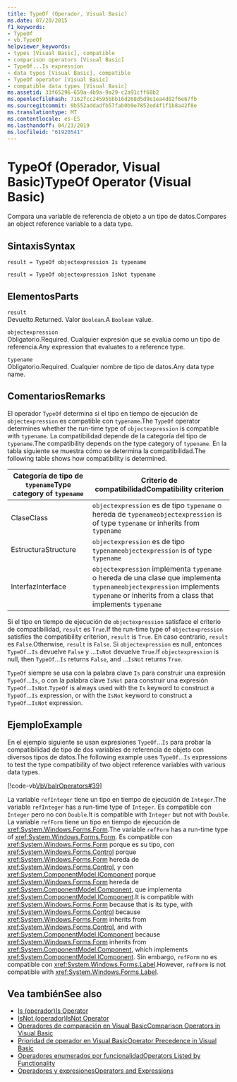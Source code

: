 ```yaml
---
title: TypeOf (Operador, Visual Basic)
ms.date: 07/20/2015
f1_keywords:
- TypeOf
- vb.TypeOf
helpviewer_keywords:
- types [Visual Basic], compatible
- comparison operators [Visual Basic]
- TypeOf...Is expression
- data types [Visual Basic], compatible
- TypeOf operator [Visual Basic]
- compatible data types [Visual Basic]
ms.assetid: 33f65296-659a-4b9a-9a29-c2a91cff68b2
ms.openlocfilehash: 7162fcc24595bbb16d268d5d9e1ea4d82f6e67fb
ms.sourcegitcommit: 9b552addadfb57fab0b9e7852ed4f1f1b8a42f8e
ms.translationtype: MT
ms.contentlocale: es-ES
ms.lasthandoff: 04/23/2019
ms.locfileid: "61920541"
---
```

# <a name="typeof-operator-visual-basic"></a><span data-ttu-id="b22d2-102">TypeOf (Operador, Visual Basic)</span><span class="sxs-lookup"><span data-stu-id="b22d2-102">TypeOf Operator (Visual Basic)</span></span>
<span data-ttu-id="b22d2-103">Compara una variable de referencia de objeto a un tipo de datos.</span><span class="sxs-lookup"><span data-stu-id="b22d2-103">Compares an object reference variable to a data type.</span></span>  
  
## <a name="syntax"></a><span data-ttu-id="b22d2-104">Sintaxis</span><span class="sxs-lookup"><span data-stu-id="b22d2-104">Syntax</span></span>  
  
```  
result = TypeOf objectexpression Is typename  
```  
  
```  
result = TypeOf objectexpression IsNot typename  
```  
  
## <a name="parts"></a><span data-ttu-id="b22d2-105">Elementos</span><span class="sxs-lookup"><span data-stu-id="b22d2-105">Parts</span></span>  
 `result`  
 <span data-ttu-id="b22d2-106">Devuelto.</span><span class="sxs-lookup"><span data-stu-id="b22d2-106">Returned.</span></span> <span data-ttu-id="b22d2-107">Valor `Boolean`.</span><span class="sxs-lookup"><span data-stu-id="b22d2-107">A `Boolean` value.</span></span>  
  
 `objectexpression`  
 <span data-ttu-id="b22d2-108">Obligatorio.</span><span class="sxs-lookup"><span data-stu-id="b22d2-108">Required.</span></span> <span data-ttu-id="b22d2-109">Cualquier expresión que se evalúa como un tipo de referencia.</span><span class="sxs-lookup"><span data-stu-id="b22d2-109">Any expression that evaluates to a reference type.</span></span>  
  
 `typename`  
 <span data-ttu-id="b22d2-110">Obligatorio.</span><span class="sxs-lookup"><span data-stu-id="b22d2-110">Required.</span></span> <span data-ttu-id="b22d2-111">Cualquier nombre de tipo de datos.</span><span class="sxs-lookup"><span data-stu-id="b22d2-111">Any data type name.</span></span>  
  
## <a name="remarks"></a><span data-ttu-id="b22d2-112">Comentarios</span><span class="sxs-lookup"><span data-stu-id="b22d2-112">Remarks</span></span>  
 <span data-ttu-id="b22d2-113">El operador `TypeOf` determina si el tipo en tiempo de ejecución de `objectexpression` es compatible con `typename`.</span><span class="sxs-lookup"><span data-stu-id="b22d2-113">The `TypeOf` operator determines whether the run-time type of `objectexpression` is compatible with `typename`.</span></span> <span data-ttu-id="b22d2-114">La compatibilidad depende de la categoría del tipo de `typename`.</span><span class="sxs-lookup"><span data-stu-id="b22d2-114">The compatibility depends on the type category of `typename`.</span></span> <span data-ttu-id="b22d2-115">En la tabla siguiente se muestra cómo se determina la compatibilidad.</span><span class="sxs-lookup"><span data-stu-id="b22d2-115">The following table shows how compatibility is determined.</span></span>  
  
|<span data-ttu-id="b22d2-116">Categoría de tipo de `typename`</span><span class="sxs-lookup"><span data-stu-id="b22d2-116">Type category of `typename`</span></span>|<span data-ttu-id="b22d2-117">Criterio de compatibilidad</span><span class="sxs-lookup"><span data-stu-id="b22d2-117">Compatibility criterion</span></span>|  
|---------------------------------|-----------------------------|  
|<span data-ttu-id="b22d2-118">Clase</span><span class="sxs-lookup"><span data-stu-id="b22d2-118">Class</span></span>|<span data-ttu-id="b22d2-119">`objectexpression` es de tipo `typename` o hereda de `typename`</span><span class="sxs-lookup"><span data-stu-id="b22d2-119">`objectexpression` is of type `typename` or inherits from `typename`</span></span>|  
|<span data-ttu-id="b22d2-120">Estructura</span><span class="sxs-lookup"><span data-stu-id="b22d2-120">Structure</span></span>|<span data-ttu-id="b22d2-121">`objectexpression` es de tipo `typename`</span><span class="sxs-lookup"><span data-stu-id="b22d2-121">`objectexpression` is of type `typename`</span></span>|  
|<span data-ttu-id="b22d2-122">Interfaz</span><span class="sxs-lookup"><span data-stu-id="b22d2-122">Interface</span></span>|<span data-ttu-id="b22d2-123">`objectexpression` implementa `typename` o hereda de una clase que implementa `typename`</span><span class="sxs-lookup"><span data-stu-id="b22d2-123">`objectexpression` implements `typename` or inherits from a class that implements `typename`</span></span>|  
  
 <span data-ttu-id="b22d2-124">Si el tipo en tiempo de ejecución de `objectexpression` satisface el criterio de compatibilidad, `result` es `True`.</span><span class="sxs-lookup"><span data-stu-id="b22d2-124">If the run-time type of `objectexpression` satisfies the compatibility criterion, `result` is `True`.</span></span> <span data-ttu-id="b22d2-125">En caso contrario, `result` es `False`.</span><span class="sxs-lookup"><span data-stu-id="b22d2-125">Otherwise, `result` is `False`.</span></span>  <span data-ttu-id="b22d2-126">Si `objectexpression` es null, entonces `TypeOf`...`Is` devuelve `False` y ...`IsNot` devuelve `True`.</span><span class="sxs-lookup"><span data-stu-id="b22d2-126">If `objectexpression` is null, then `TypeOf`...`Is` returns `False`, and ...`IsNot` returns `True`.</span></span>  
  
 <span data-ttu-id="b22d2-127">`TypeOf` siempre se usa con la palabra clave `Is` para construir una expresión `TypeOf`...`Is`, o con la palabra clave `IsNot` para construir una expresión `TypeOf`...`IsNot`.</span><span class="sxs-lookup"><span data-stu-id="b22d2-127">`TypeOf` is always used with the `Is` keyword to construct a `TypeOf`...`Is` expression, or with the `IsNot` keyword to construct a `TypeOf`...`IsNot` expression.</span></span>  
  
## <a name="example"></a><span data-ttu-id="b22d2-128">Ejemplo</span><span class="sxs-lookup"><span data-stu-id="b22d2-128">Example</span></span>  
 <span data-ttu-id="b22d2-129">En el ejemplo siguiente se usan expresiones `TypeOf`...`Is` para probar la compatibilidad de tipo de dos variables de referencia de objeto con diversos tipos de datos.</span><span class="sxs-lookup"><span data-stu-id="b22d2-129">The following example uses `TypeOf`...`Is` expressions to test the type compatibility of two object reference variables with various data types.</span></span>  
  
 [!code-vb[VbVbalrOperators#39](~/samples/snippets/visualbasic/VS_Snippets_VBCSharp/VbVbalrOperators/VB/Class1.vb#39)]  
  
 <span data-ttu-id="b22d2-130">La variable `refInteger` tiene un tipo en tiempo de ejecución de `Integer`.</span><span class="sxs-lookup"><span data-stu-id="b22d2-130">The variable `refInteger` has a run-time type of `Integer`.</span></span> <span data-ttu-id="b22d2-131">Es compatible con `Integer` pero no con `Double`.</span><span class="sxs-lookup"><span data-stu-id="b22d2-131">It is compatible with `Integer` but not with `Double`.</span></span> <span data-ttu-id="b22d2-132">La variable `refForm` tiene un tipo en tiempo de ejecución de <xref:System.Windows.Forms.Form>.</span><span class="sxs-lookup"><span data-stu-id="b22d2-132">The variable `refForm` has a run-time type of <xref:System.Windows.Forms.Form>.</span></span> <span data-ttu-id="b22d2-133">Es compatible con <xref:System.Windows.Forms.Form> porque es su tipo, con <xref:System.Windows.Forms.Control> porque <xref:System.Windows.Forms.Form> hereda de <xref:System.Windows.Forms.Control>, y con <xref:System.ComponentModel.IComponent> porque <xref:System.Windows.Forms.Form> hereda de <xref:System.ComponentModel.Component>, que implementa <xref:System.ComponentModel.IComponent>.</span><span class="sxs-lookup"><span data-stu-id="b22d2-133">It is compatible with <xref:System.Windows.Forms.Form> because that is its type, with <xref:System.Windows.Forms.Control> because <xref:System.Windows.Forms.Form> inherits from <xref:System.Windows.Forms.Control>, and with <xref:System.ComponentModel.IComponent> because <xref:System.Windows.Forms.Form> inherits from <xref:System.ComponentModel.Component>, which implements <xref:System.ComponentModel.IComponent>.</span></span> <span data-ttu-id="b22d2-134">Sin embargo, `refForm` no es compatible con <xref:System.Windows.Forms.Label>.</span><span class="sxs-lookup"><span data-stu-id="b22d2-134">However, `refForm` is not compatible with <xref:System.Windows.Forms.Label>.</span></span>  
  
## <a name="see-also"></a><span data-ttu-id="b22d2-135">Vea también</span><span class="sxs-lookup"><span data-stu-id="b22d2-135">See also</span></span>

- [<span data-ttu-id="b22d2-136">Is (operador)</span><span class="sxs-lookup"><span data-stu-id="b22d2-136">Is Operator</span></span>](../../../visual-basic/language-reference/operators/is-operator.md)
- [<span data-ttu-id="b22d2-137">IsNot (operador)</span><span class="sxs-lookup"><span data-stu-id="b22d2-137">IsNot Operator</span></span>](../../../visual-basic/language-reference/operators/isnot-operator.md)
- [<span data-ttu-id="b22d2-138">Operadores de comparación en Visual Basic</span><span class="sxs-lookup"><span data-stu-id="b22d2-138">Comparison Operators in Visual Basic</span></span>](../../../visual-basic/programming-guide/language-features/operators-and-expressions/comparison-operators.md)
- [<span data-ttu-id="b22d2-139">Prioridad de operador en Visual Basic</span><span class="sxs-lookup"><span data-stu-id="b22d2-139">Operator Precedence in Visual Basic</span></span>](../../../visual-basic/language-reference/operators/operator-precedence.md)
- [<span data-ttu-id="b22d2-140">Operadores enumerados por funcionalidad</span><span class="sxs-lookup"><span data-stu-id="b22d2-140">Operators Listed by Functionality</span></span>](../../../visual-basic/language-reference/operators/operators-listed-by-functionality.md)
- [<span data-ttu-id="b22d2-141">Operadores y expresiones</span><span class="sxs-lookup"><span data-stu-id="b22d2-141">Operators and Expressions</span></span>](../../../visual-basic/programming-guide/language-features/operators-and-expressions/index.md)
